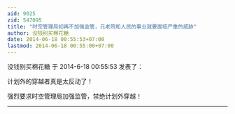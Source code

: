 ```yaml
---
aid: 9025
zid: 547095
title: "时空管理局如再不加强监管，元老院和人民的事业就要面临严重的威胁"
author: 没钱别买棉花糖
date: 2014-06-18 00:55:53+07:00
lastmod: 2014-06-18 00:55:00+07:00
---
```


没钱别买棉花糖 于 2014-6-18 00:55:53 发表了：

计划外的穿越者真是太反动了！

强烈要求时空管理局加强监管，禁绝计划外穿越！

---
